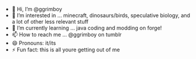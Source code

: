 - 👋 Hi, I’m @ggrimboy
- 👀 I’m interested in ... minecraft, dinosaurs/birds, speculative biology, and a lot of other less relevant stuff 
- 🌱 I’m currently learning ... java coding and modding on forge!
- 📫 How to reach me ... @ggrimboy on tumblr
- 😄 Pronouns: it/its
- ⚡ Fun fact: this is all youre getting out of me

<!---
ggrimboy/ggrimboy is a ✨ special ✨ repository because its `README.md` (this file) appears on your GitHub profile.
You can click the Preview link to take a look at your changes.
--->
